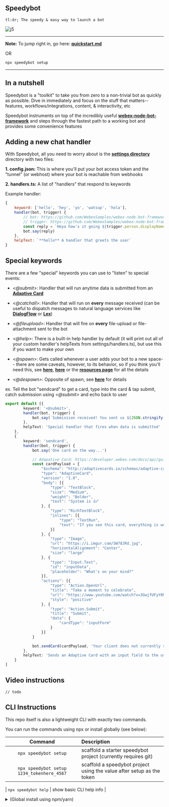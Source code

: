 ## Speedybot

```
tl:dr; The speedy & easy way to launch a bot
```

![j5](https://i.imgur.com/VQoXfHn.gif)

---

**Note:** To jump right in, go here: **[quickstart.md](https://github.com/valgaze/speedybot/blob/master/quickstart.md)**

OR

```sh
npx speedybot setup
```
---

## In a nutshell

Speedybot is a "toolkit" to take you from zero to a non-trivial bot as quickly as possible. Dive in immediately and focus on the stuff that matters-- features, workflows/integrations, content, & interactivity, etc

Speedybot instruments on top of the incredibly useful **[webex-node-bot-framework](https://github.com/WebexSamples/webex-node-bot-framework)** and steps through the fastest path to a working bot and provides some convenience features

## Adding a new chat handler

With Speedybot, all you need to worry about is the **[settings directory](https://github.com/valgaze/speedybot/tree/master/settings)** directory with two files:

**1. config.json:** This is where you'll put your bot access token and the "tunnel" (or webhost) where your bot is reachable from webhooks

**2. handlers.ts:** A list of "handlers" that respond to keywords

Example handler:

```js
{
	keyword: ['hello', 'hey', 'yo', 'watsup', 'hola'],
	handler(bot, trigger) {
		// bot: https://github.com/WebexSamples/webex-node-bot-framework#bot
		// trigger: https://github.com/WebexSamples/webex-node-bot-framework#trigger
		const reply = `Heya how's it going ${trigger.person.displayName}?`
		bot.say(reply)
	},
	helpText: `**hello** A handler that greets the user`
}
```

## Special keywords

There are a few "special" keywords you can use to "listen" to special events:

- *<@submit>*: Handler that will run anytime data is submitted from an **[Adaptive Card](https://developer.webex.com/docs/api/guides/cards)**

- *<@catchall>*: Handler that will run on **every** message received (can be useful to dispatch messages to natural language services like **[DialogFlow](https://cloud.google.com/dialogflow)** or **[Lex](https://aws.amazon.com/lex/)**)

- *<@fileupload>*: Handler that will fire on **every** file-upload or file-attachment sent to the bot

- *<@help>*: There is a built-in help handler by default (it will print out all of your custom handler's helpTexts from settings/handlers.ts), but use this if you want to make your own

- *<@spawn>*: Gets called whenever a user adds your bot to a new space-- there are some caveats, however, to its behavior, so if you think you'll need this, see **[here](https://github.com/WebexSamples/webex-node-bot-framework/blob/master/README.md#spawn)**, **[here](https://developer.webex.com/blog/a-deeper-dive-into-the-webex-bot-framework-for-node-js)** or the **[resources page](https://github.com/valgaze/speedybot/blob/master/docs/resources.md)** for all the details

- *<@despawn>*: Opposite of spawn, see **[here](https://github.com/WebexSamples/webex-node-bot-framework/#despawn)** for details

ex. Tell the bot "sendcard" to get a card, type into the card & tap submit, catch submission using *<@submit>* and echo back to user

```ts
export default [{
        keyword: '<@submit>',
        handler(bot, trigger) {
            bot.say(`Submission received! You sent us ${JSON.stringify(trigger.attachmentAction.inputs)}`)
        },
        helpText: 'Special handler that fires when data is submitted'
    },
    {
        keyword: 'sendcard',
        handler(bot, trigger) {
            bot.say('One card on the way...')

            // Adapative Card: https://developer.webex.com/docs/api/guides/cards
            const cardPayload = {
                "$schema": "http://adaptivecards.io/schemas/adaptive-card.json",
                "type": "AdaptiveCard",
                "version": "1.0",
                "body": [{
                    "type": "TextBlock",
                    "size": "Medium",
                    "weight": "Bolder",
                    "text": "System is 👍"
                }, {
                    "type": "RichTextBlock",
                    "inlines": [{
                        "type": "TextRun",
                        "text": "If you see this card, everything is working"
                    }]
                }, {
                    "type": "Image",
                    "url": "https://i.imgur.com/SW78JRd.jpg",
                    "horizontalAlignment": "Center",
                    "size": "large"
                }, {
                    "type": "Input.Text",
                    "id": "inputData",
                    "placeholder": "What's on your mind?"
                }],
                "actions": [{
                    "type": "Action.OpenUrl",
                    "title": "Take a moment to celebrate",
                    "url": "https://www.youtube.com/watch?v=3GwjfUFyY6M",
                    "style": "positive"
                }, {
                    "type": "Action.Submit",
                    "title": "Submit",
                    "data": {
                        "cardType": "inputForm"
                    }
                }]
            }

            bot.sendCard(cardPayload, 'Your client does not currently support Adaptive Cards')
        },
        helpText: 'Sends an Adaptive Card with an input field to the user'
    }
]
```

</details>

## Video instructions

```
// todo
```

## CLI Instructions

This repo itself is also a lightweight CLI with exactly two commands.

You can run the commands using npx or install globally (see below):

|         **Command**         |**Description**                                                                                     |
| :-------------------------: | :-------------------------------------------------------------------------------------------------- |
| `npx speedybot setup`  			| scaffold a starter speedybot project (currently requires git) |
| `npx speedybot setup 1234_tokenhere_4567` 				| scaffold a speedybot project using the value after setup as the token|

| `npx speedybot help` 				| show basic CLI help info |



<details><summary>(Global install using npm/yarn)</summary>

Rather than using **[npx](https://docs.npmjs.com/cli/v7/commands/npx)**, you can perform a global install which install speedybot to your path

```sh
npm i -g speedybot

yarn global add speedybot
```

Make sure all works well by opening a new terminal and entering:

```sh
speedybot help
```

</details>
